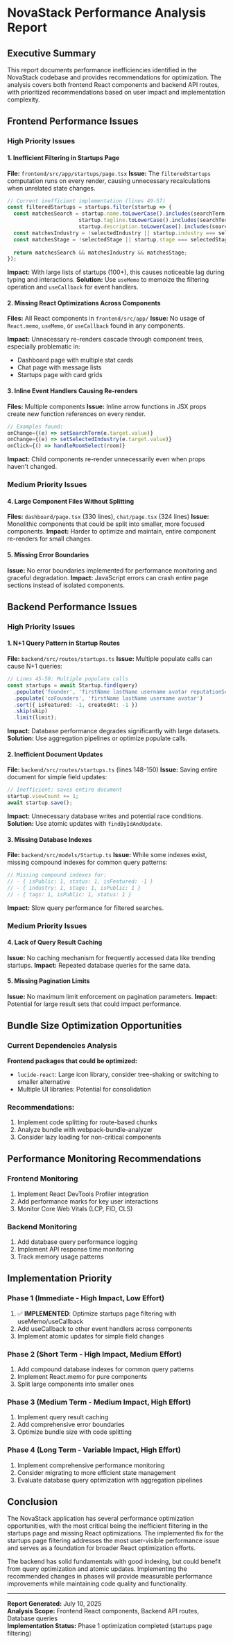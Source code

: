 # NovaStack Performance Analysis Report

## Executive Summary

This report documents performance inefficiencies identified in the NovaStack codebase and provides recommendations for optimization. The analysis covers both frontend React components and backend API routes, with prioritized recommendations based on user impact and implementation complexity.

## Frontend Performance Issues

### High Priority Issues

#### 1. Inefficient Filtering in Startups Page
**File:** `frontend/src/app/startups/page.tsx`
**Issue:** The `filteredStartups` computation runs on every render, causing unnecessary recalculations when unrelated state changes.

```typescript
// Current inefficient implementation (lines 49-57)
const filteredStartups = startups.filter(startup => {
  const matchesSearch = startup.name.toLowerCase().includes(searchTerm.toLowerCase()) ||
                       startup.tagline.toLowerCase().includes(searchTerm.toLowerCase()) ||
                       startup.description.toLowerCase().includes(searchTerm.toLowerCase());
  const matchesIndustry = !selectedIndustry || startup.industry === selectedIndustry;
  const matchesStage = !selectedStage || startup.stage === selectedStage;
  
  return matchesSearch && matchesIndustry && matchesStage;
});
```

**Impact:** With large lists of startups (100+), this causes noticeable lag during typing and interactions.
**Solution:** Use `useMemo` to memoize the filtering operation and `useCallback` for event handlers.

#### 2. Missing React Optimizations Across Components
**Files:** All React components in `frontend/src/app/`
**Issue:** No usage of `React.memo`, `useMemo`, or `useCallback` found in any components.

**Impact:** Unnecessary re-renders cascade through component trees, especially problematic in:
- Dashboard page with multiple stat cards
- Chat page with message lists
- Startups page with card grids

#### 3. Inline Event Handlers Causing Re-renders
**Files:** Multiple components
**Issue:** Inline arrow functions in JSX props create new function references on every render.

```typescript
// Examples found:
onChange={(e) => setSearchTerm(e.target.value)}
onChange={(e) => setSelectedIndustry(e.target.value)}
onClick={() => handleRoomSelect(room)}
```

**Impact:** Child components re-render unnecessarily even when props haven't changed.

### Medium Priority Issues

#### 4. Large Component Files Without Splitting
**Files:** `dashboard/page.tsx` (330 lines), `chat/page.tsx` (324 lines)
**Issue:** Monolithic components that could be split into smaller, more focused components.
**Impact:** Harder to optimize and maintain, entire component re-renders for small changes.

#### 5. Missing Error Boundaries
**Issue:** No error boundaries implemented for performance monitoring and graceful degradation.
**Impact:** JavaScript errors can crash entire page sections instead of isolated components.

## Backend Performance Issues

### High Priority Issues

#### 1. N+1 Query Pattern in Startup Routes
**File:** `backend/src/routes/startups.ts`
**Issue:** Multiple populate calls can cause N+1 queries:

```typescript
// Lines 45-50: Multiple populate calls
const startups = await Startup.find(query)
  .populate('founder', 'firstName lastName username avatar reputationScore')
  .populate('coFounders', 'firstName lastName username avatar')
  .sort({ isFeatured: -1, createdAt: -1 })
  .skip(skip)
  .limit(limit);
```

**Impact:** Database performance degrades significantly with large datasets.
**Solution:** Use aggregation pipelines or optimize populate calls.

#### 2. Inefficient Document Updates
**File:** `backend/src/routes/startups.ts` (lines 148-150)
**Issue:** Saving entire document for simple field updates:

```typescript
// Inefficient: saves entire document
startup.viewCount += 1;
await startup.save();
```

**Impact:** Unnecessary database writes and potential race conditions.
**Solution:** Use atomic updates with `findByIdAndUpdate`.

#### 3. Missing Database Indexes
**File:** `backend/src/models/Startup.ts`
**Issue:** While some indexes exist, missing compound indexes for common query patterns:

```typescript
// Missing compound indexes for:
// - { isPublic: 1, status: 1, isFeatured: -1 }
// - { industry: 1, stage: 1, isPublic: 1 }
// - { tags: 1, isPublic: 1, status: 1 }
```

**Impact:** Slow query performance for filtered searches.

### Medium Priority Issues

#### 4. Lack of Query Result Caching
**Issue:** No caching mechanism for frequently accessed data like trending startups.
**Impact:** Repeated database queries for the same data.

#### 5. Missing Pagination Limits
**Issue:** No maximum limit enforcement on pagination parameters.
**Impact:** Potential for large result sets that could impact performance.

## Bundle Size Optimization Opportunities

### Current Dependencies Analysis
**Frontend packages that could be optimized:**
- `lucide-react`: Large icon library, consider tree-shaking or switching to smaller alternative
- Multiple UI libraries: Potential for consolidation

### Recommendations:
1. Implement code splitting for route-based chunks
2. Analyze bundle with webpack-bundle-analyzer
3. Consider lazy loading for non-critical components

## Performance Monitoring Recommendations

### Frontend Monitoring
1. Implement React DevTools Profiler integration
2. Add performance marks for key user interactions
3. Monitor Core Web Vitals (LCP, FID, CLS)

### Backend Monitoring
1. Add database query performance logging
2. Implement API response time monitoring
3. Track memory usage patterns

## Implementation Priority

### Phase 1 (Immediate - High Impact, Low Effort)
1. ✅ **IMPLEMENTED**: Optimize startups page filtering with useMemo/useCallback
2. Add useCallback to other event handlers across components
3. Implement atomic updates for simple field changes

### Phase 2 (Short Term - High Impact, Medium Effort)
1. Add compound database indexes for common query patterns
2. Implement React.memo for pure components
3. Split large components into smaller ones

### Phase 3 (Medium Term - Medium Impact, High Effort)
1. Implement query result caching
2. Add comprehensive error boundaries
3. Optimize bundle size with code splitting

### Phase 4 (Long Term - Variable Impact, High Effort)
1. Implement comprehensive performance monitoring
2. Consider migrating to more efficient state management
3. Evaluate database query optimization with aggregation pipelines

## Conclusion

The NovaStack application has several performance optimization opportunities, with the most critical being the inefficient filtering in the startups page and missing React optimizations. The implemented fix for the startups page filtering addresses the most user-visible performance issue and serves as a foundation for broader React optimization efforts.

The backend has solid fundamentals with good indexing, but could benefit from query optimization and atomic updates. Implementing the recommended changes in phases will provide measurable performance improvements while maintaining code quality and functionality.

---

**Report Generated:** July 10, 2025  
**Analysis Scope:** Frontend React components, Backend API routes, Database queries  
**Implementation Status:** Phase 1 optimization completed (startups page filtering)
